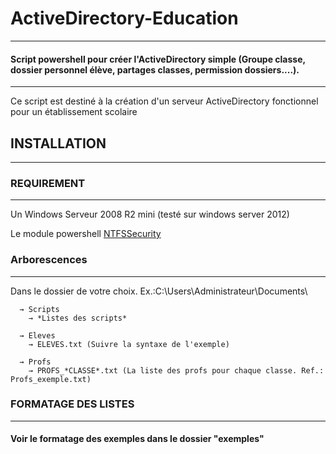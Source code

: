 # ActiveDirectory-Education
***

#### Script powershell pour créer l'ActiveDirectory simple (Groupe classe, dossier personnel élève, partages classes, permission dossiers....). 
---
Ce script est destiné à la création d'un serveur ActiveDirectory fonctionnel pour un établissement scolaire

## INSTALLATION
----
### REQUIREMENT
----
Un Windows Serveur 2008 R2 mini (testé sur windows server 2012)

Le module powershell [NTFSSecurity](https://www.powershellgallery.com/packages/NTFSSecurity)

### Arborescences
----

Dans le dossier de votre choix. Ex.:C:\Users\Administrateur\Documents\

      → Scripts 
        → *Listes des scripts*

      → Eleves
        → ELEVES.txt (Suivre la syntaxe de l'exemple)

      → Profs
        → PROFS_*CLASSE*.txt (La liste des profs pour chaque classe. Ref.: Profs_exemple.txt)
        
### FORMATAGE DES LISTES
---

#### Voir le formatage des exemples dans le dossier "exemples"
        
